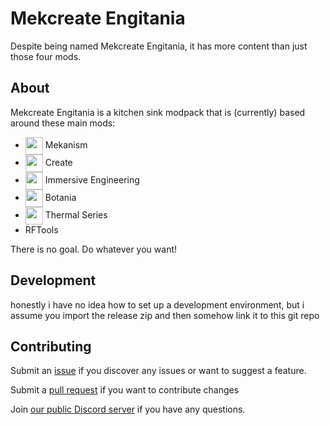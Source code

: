 # Mekcreate Engitania
Despite being named Mekcreate Engitania, it has more content than just those four mods.

## About
Mekcreate Engitania is a kitchen sink modpack that is (currently) based around these main mods:
- <img style="height:2em;" align="center" src="https://user-images.githubusercontent.com/30313089/178110105-67b2ea4e-e278-400d-baa2-7975383782fc.png"/> Mekanism
- <img style="height:2em;" align="center" src="https://user-images.githubusercontent.com/30313089/178110844-d49b0bc2-acff-4e0f-864f-473fb285099e.png"/> Create
- <img style="height:2em;" align="center" src="https://user-images.githubusercontent.com/30313089/178110521-2f76a0a9-e521-4da9-8619-ba00c02cca99.png"/> Immersive Engineering
- <img style="height:2em;" align="center" src="https://user-images.githubusercontent.com/30313089/178110618-04ec44c0-ee49-474b-8f42-ce99a37ba9f3.png"/> Botania
- <img style="height:2em;" align="center" src="https://user-images.githubusercontent.com/30313089/178110685-7c4534e6-a0fd-4853-ad9e-9fc1a7b1e918.png"/> Thermal Series
- RFTools

There is no goal. Do whatever you want!

## Development
honestly i have no idea how to set up a development environment, but i assume you import the release zip and then somehow link it to this git repo

## Contributing
Submit an [issue](https://github.com/Meowcorp-Group/Mekcreate-and-more/issues) if you discover any issues or want to suggest a feature.

Submit a [pull request](https://github.com/Meowcorp-Group/Mekcreate-and-more/pulls) if you want to contribute changes

Join [our public Discord server](https://discord.gg/rUjCcZhkk7) if you have any questions.
